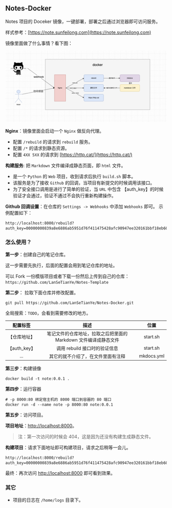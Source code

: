 ## Notes-Docker

Notes 项目的 Doceker 镜像，一键部署，部署之后通过浏览器即可访问服务。

样式参考：[https://note.sunfeilong.com](https://note.sunfeilong.com)

镜像里面做了什么事情？看下图：

![](./img/note_docker.png)

**Nginx**：镜像里面会启动一个 `Nginx` 做反向代理。

* 配置 `/rebuild` 的请求到 `rebuild` 服务。
* 配置 `/*` 的请求到静态资源。
* 配置 `4XX 5XX` 的请求到 [https://http.cat/](https://http.cat/)

**构建服务**: 把 `Markdown` 文件编译成静态页面，即 `html` 文件。

* 是一个 `Python` 的 `Web` 项目，收到请求后执行 `build.sh` 脚本。
* 该服务是为了接收 `Github` 的回调，当项目有新提交的时候调用该接口。
* 为了安全接口调用是进行了简单的验证，当 `URL` 中包含 【auth_key】的时候验证才会通过，验证不通过不会执行重新构建操作。

**Github 回调设置**：在仓库的 `Settings -> Webhooks` 中添加 `Webhooks` 即可。 示例配置如下：

```shell
http://localhost:8000/rebuild?auth_key=00000000839a8e6886ab5951d76f411475428afc90947ee320161bbf18eb6048
```



### 怎么使用？

**第一步**：创建自己的笔记仓库。

这一步需要先执行，后面的配置会用到笔记仓库的地址。

可以 Fork 一份模版项目或者下载一份然后上传到自己的仓库： `https://github.com/LanSeTianYe/Notes-Template`


**第二步**： 拉取下面仓库并修改配置。

```shell
git pull https://github.com/LanSeTianYe/Notes-Docker.git
```

全局搜索：`TODO`，会看到需要修改的地方。


|   配置标签   |                               描述                               |     位置     |
| :----------: | :--------------------------------------------------------------: |:----------:|
| 【仓库地址】 | 笔记文件的仓库地址，拉取之后把里面的 Markdown 文件编译成静态文件 |  start.sh  |
| 【auth_key】 |                  调用 rebuild 接口时的验证信息                  |  start.sh  |
|     ...     |                其它的就不介绍了，在文件里面有注释                | mkdocs.yml |

**第三步**：构建镜像

```shell
docker build -t note:0.0.1 .
```

**第四步**：运行容器

```shell
# -p 8000:80 绑定宿主机的 8000 端口到容器的 80 端口
docker run -d --name note -p 8000:80 note:0.0.1
```

**第五步**：访问项目。

**项目地址**：[http://localhost:8000](http://localhost:8000)。

> 注：第一次访问的时候会 404，这是因为还没有构建生成静态文件。

**构建项目**：请求下面地址即可构建项目，请求之后稍等一会儿。

```
http://localhost:8000/rebuild?auth_key=00000000839a8e6886ab5951d76f411475428afc90947ee320161bbf18eb6048
```

最终：再次访问 [http://localhost:8000](http://localhost:8000) 即可看到效果。



### 其它

* 项目的日志在 `/home/logs` 目录下。
